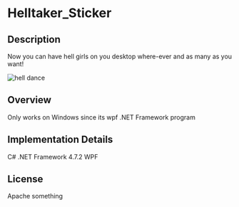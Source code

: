# Helltaker_Sticker
## Description
Now you can have hell girls on you desktop where-ever and as many as you want!

![hell dance](Helltaker_Sticker/Hell_dance.gif)

## Overview
Only works on Windows since its wpf .NET Framework program

## Implementation Details
C# .NET Framework 4.7.2
WPF

## License
Apache something
